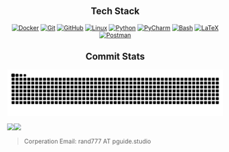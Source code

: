 <h2 align="center">Tech Stack</h2>

<p align="center">
    <a href="https://www.docker.com/" target="_blank"><img src="https://skillicons.dev/icons?i=docker&theme=dark" alt="Docker"/></a>
    <a href="https://git-scm.com/" target="_blank"><img src="https://skillicons.dev/icons?i=git&theme=dark" alt="Git"/></a>
    <a href="https://github.com/" target="_blank"><img src="https://skillicons.dev/icons?i=github&theme=dark" alt="GitHub"/></a>
    <a href="https://www.linux.org/" target="_blank"><img src="https://skillicons.dev/icons?i=linux&theme=dark" alt="Linux"/></a>
    <a href="https://www.python.org/" target="_blank"><img src="https://skillicons.dev/icons?i=py&theme=dark" alt="Python"/></a>
    <a href="https://www.jetbrains.com/pycharm/" target="_blank"><img src="https://skillicons.dev/icons?i=pycharm&theme=dark" alt="PyCharm"/></a>
    <a href="https://www.gnu.org/software/bash/" target="_blank"><img src="https://skillicons.dev/icons?i=bash&theme=dark" alt="Bash"/></a>
    <a href="https://www.latex-project.org/" target="_blank"><img src="https://skillicons.dev/icons?i=latex&theme=dark" alt="LaTeX"/></a>
    <a href="https://www.postman.com/" target="_blank"><img src="https://skillicons.dev/icons?i=postman&theme=dark" alt="Postman"/></a>
</p>

<h2 align="center">Commit Stats</h2>
<picture>
  <source media="(prefers-color-scheme: dark)" srcset="https://raw.githubusercontent.com/Lyrlark/Lyrlark/output/github-contribution-grid-snake-dark.svg">
  <source media="(prefers-color-scheme: light)" srcset="https://raw.githubusercontent.com/Lyrlark/Lyrlark/output/github-contribution-grid-snake.svg">
  <img alt="github contribution grid snake animation" src="https://raw.githubusercontent.com/Lyrlark/Lyrlark/output/github-contribution-grid-snake.svg">
</picture>

<img align="" height="140px" src="https://github-readme-stats.vercel.app/api?username=Lyrlark&hide_title=true&hide_border=true&show_icons=true&include_all_commits=true&line_height=21&bg_color=0,EC6C6C,FFD479,FFFC79,73FA79&theme=graywhite&locale=cn" /><img align="" height="140px" src="https://github-readme-stats.vercel.app/api/top-langs/?username=Lyrlark&hide_title=true&hide_border=true&layout=compact&bg_color=0,73FA79,73FDFF,D783FF&theme=graywhite&locale=cn" />

> Corperation Email: rand777 AT pguide.studio
